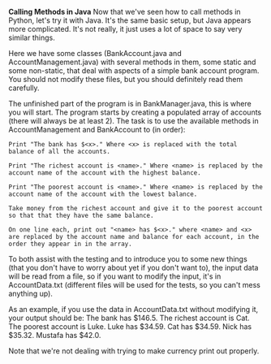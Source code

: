 <b>Calling Methods in Java</b>
Now that we've seen how to call methods in Python, let's try it with Java. It's the same basic setup, but Java appears more complicated. It's not really, it just uses a lot of space to say very similar things.

Here we have some classes (BankAccount.java and AccountManagement.java) with several methods in them, some static and some non-static, that deal with aspects of a simple bank account program. You should not modify these files, but you should definitely read them carefully.

The unfinished part of the program is in BankManager.java, this is where you will start. The program starts by creating a populated array of accounts (there will always be at least 2). The task is to use the available methods in AccountManagement and BankAccount to (in order):

    Print "The bank has $<x>." Where <x> is replaced with the total balance of all the accounts.

    Print "The richest account is <name>." Where <name> is replaced by the account name of the account with the highest balance.

    Print "The poorest account is <name>." Where <name> is replaced by the account name of the account with the lowest balance.

    Take money from the richest account and give it to the poorest account so that that they have the same balance.

    On one line each, print out "<name> has $<x>." where <name> and <x> are replaced by the account name and balance for each account, in the order they appear in in the array.

To both assist with the testing and to introduce you to some new things (that you don't have to worry about yet if you don't want to), the input data will be read from a file, so if you want to modify the input, it's in AccountData.txt (different files will be used for the tests, so you can't mess anything up).

As an example, if you use the data in AccountData.txt without modifying it, your output should be:
The bank has $146.5.
The richest account is Cat.
The poorest account is Luke.
Luke has $34.59.
Cat has $34.59.
Nick has $35.32.
Mustafa has $42.0.

Note that we're not dealing with trying to make currency print out properly.